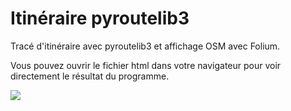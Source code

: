 # Itinéraire pyroutelib3

Tracé d'itinéraire avec pyroutelib3 et affichage OSM avec Folium.

Vous pouvez ouvrir le fichier html dans votre navigateur pour voir directement le résultat du programme.

![](https://i.ibb.co/LpBGWy7/itineraire.png)
